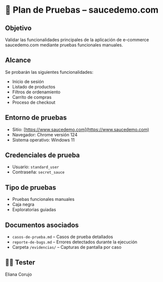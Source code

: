 # 🧪 Plan de Pruebas – saucedemo.com

## Objetivo
Validar las funcionalidades principales de la aplicación de e-commerce saucedemo.com mediante pruebas funcionales manuales.

## Alcance
Se probarán las siguientes funcionalidades:
- Inicio de sesión
- Listado de productos
- Filtros de ordenamiento
- Carrito de compras
- Proceso de checkout

## Entorno de pruebas
- Sitio: [https://www.saucedemo.com](https://www.saucedemo.com)
- Navegador: Chrome versión 124
- Sistema operativo: Windows 11

## Credenciales de prueba
- Usuario: `standard_user`
- Contraseña: `secret_sauce`

## Tipo de pruebas
- Pruebas funcionales manuales
- Caja negra
- Exploratorias guiadas

## Documentos asociados
- `casos-de-prueba.md` – Casos de prueba detallados
- `reporte-de-bugs.md` – Errores detectados durante la ejecución
- Carpeta `/evidencias/` – Capturas de pantalla por caso

## 👩‍💻 Tester
Eliana Corujo
